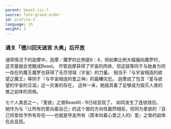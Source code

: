 ```yaml
---
parent: beast-iii-l
source: fate-grand-order
id: profile-3
language: zh
weight: 3
---
```


### 通关「德川回天迷宫 大奥」后开放

通常情况下的迦摩中，迦摩／魔罗的比例是6：4，但如果比例大幅偏向魔罗时，这灵基就会觉醒成Beast。
尽管迦摩获得了宇宙的肉体，但这就等同于与她身为同一存在的魔王魔罗也获得了无尽领域（宇宙）的力量。
相当于『与宇宙相连的欲望之魔王』等同于『与宇宙相连的爱之神』的最糟灾厄。
迦摩成了包含『爱与欲望的宇宙的泛滥』这一灾害的存在。
这样一来，她就具备了足够成为毁灭人类的兽之幼体的资格。

七个人类恶之一，『爱欲』之兽BeastⅢ／R已经显现了。
如同发生了连锁效应。
她作为与『让所有的爱向着自己』的这个兽的方向性截然相反，但同为爱欲的『自己将爱给予所有存在——也就是夺走所有（原本向着心爱之人的）爱』之兽的幼体在此显现。
